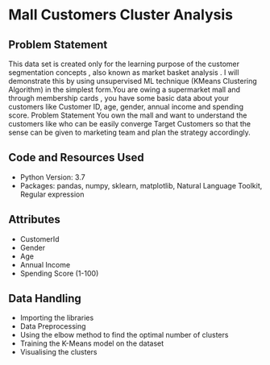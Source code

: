 # Mall Customers Cluster Analysis

## Problem Statement
 
This data set is created only for the learning purpose of the customer segmentation concepts , also known as market basket analysis . I will demonstrate this by using unsupervised ML technique (KMeans Clustering Algorithm) in the simplest form.You are owing a supermarket mall and through membership cards , you have some basic data about your customers like Customer ID, age, gender, annual income and spending score. Problem Statement You own the mall and want to understand the customers like who can be easily converge Target Customers so that the sense can be given to marketing team and plan the strategy accordingly.

## Code and Resources Used

* Python Version: 3.7
* Packages: pandas, numpy, sklearn, matplotlib, Natural Language Toolkit, Regular expression

## Attributes

* CustomerId
* Gender
* Age
* Annual Income
* Spending Score (1-100)

## Data Handling

* Importing the libraries
* Data Preprocessing
* Using the elbow method to find the optimal number of clusters
* Training the K-Means model on the dataset
* Visualising the clusters

